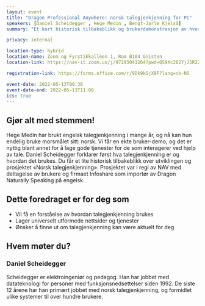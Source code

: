 ```yaml
---
layout: event
title: "Dragon Professional Anywhere: norsk talegjenkjenning for PC"
speakers: [Daniel Scheidegger , Hege Medin , Bengt-Jarle Kjelså]
summary: "Et kort historisk tilbakeblikk og brukerdemonstrasjon av hvordan talegjenkjenning fungerer for å styre PCen og diktere tekst."

privacy: internal

location-type: hybrid
location-name: Zoom og Fyrstikkalléen 1, Rom B104 Gnisten
location-link: https://nav-it.zoom.us/j/97295041264?pwd=QS9Xc282YjJ5R2ZGMUFUK3FjT1Z2QT09

registration-link: https://forms.office.com/r/9Dk9kGjX8F?lang=nb-NO

event-date: 2022-05-13T09:30
event-date-end: 2022-05-13T11:00
ics: true
---
```


## Gjør alt med stemmen!
Hege Medin har brukt engelsk talegjenkjenning i mange år, og nå kan hun endelig bruke morsmålet sitt: norsk. Vi får en ekte bruker-demo, og det er nyttig blant annet for å lage gode tjenester for de som interagerer ved hjelp av tale. Daniel Scheidegger forklarer først hva talegjenkjenning er og hvordan det brukes. Du får et lite historisk tilbakeblikk over utviklingen og prosjektet «Norsk talegjenkjenning». Prosjektet var i regi av NAV med deltagelse av brukere og  firmaet Infoshare som importør av Dragon Naturally Speaking på engelsk.

## Dette foredraget er for deg som
- Vil få en forståelse av hvordan talegjenkjenning brukes
- Lager universelt utformede nettsider og tjenester
- Ønsker å finne ut om talegjenkjenning kan være aktuelt for deg

## Hvem møter du?

### Daniel Scheidegger
Scheidegger er elektroingeniør og pedagog. Han har jobbet med datateknologi for personer med funksjonsnedsettelser siden 1992. De siste 12 årene har han primært jobbet  med norsk talegjenkjenning, og formidlet ulike systemer til over hundre brukere.

